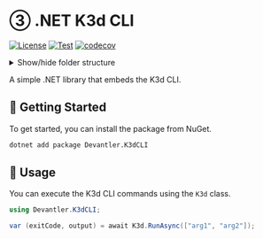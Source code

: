 # ③ .NET K3d CLI

[![License](https://img.shields.io/badge/License-Apache_2.0-blue.svg)](https://opensource.org/licenses/Apache-2.0)
[![Test](https://github.com/devantler/dotnet-k3d-cli/actions/workflows/test.yaml/badge.svg)](https://github.com/devantler/dotnet-k3d-cli/actions/workflows/test.yaml)
[![codecov](https://codecov.io/gh/devantler/dotnet-k3d-cli/graph/badge.svg?token=RhQPb4fE7z)](https://codecov.io/gh/devantler/dotnet-k3d-cli)

<details>
  <summary>Show/hide folder structure</summary>

<!-- readme-tree start -->
```
.
├── .github
│   ├── scripts
│   └── workflows
├── Devantler.K3dCLI
│   └── runtimes
│       ├── linux-arm64
│       │   └── native
│       ├── linux-x64
│       │   └── native
│       ├── osx-arm64
│       │   └── native
│       ├── osx-x64
│       │   └── native
│       └── win-x64
│           └── native
└── Devantler.K3dCLI.Tests
    └── K3dTests

18 directories
```
<!-- readme-tree end -->

</details>

A simple .NET library that embeds the K3d CLI.

## 🚀 Getting Started

To get started, you can install the package from NuGet.

```bash
dotnet add package Devantler.K3dCLI
```

## 📝 Usage

You can execute the K3d CLI commands using the `K3d` class.

```csharp
using Devantler.K3dCLI;

var (exitCode, output) = await K3d.RunAsync(["arg1", "arg2"]);
```
